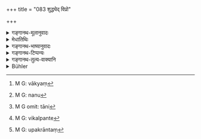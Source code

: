 +++
title = "083 शुद्ध्येद् विप्रो"

+++

<details><summary>गङ्गानथ-मूलानुवादः</summary>

The Brāhmaṇa becomes pure in the days, the Kṣatriya in twelve days, the Vaiśya in fifteen days and the Śūdra in a month.—(82).
</details>

<details><summary>मेधातिथिः</summary>

क्षत्रियादीनां प्रागुक्तवृत्ताद्यपेक्षस् त्र्यहचतुरहादिकल्पव्यावृत्त्यर्थम् इदम् । ब्राह्मणे दशाहस् त्व् अनूद्यत एव । 

- <u>अत्र त्व्</u> इदं वाच्यम्-[^१८७] केन क्षत्रियादीनां द्वादशाहेन नियतकालाप्राप्तिर् येन कल्पान्तरव्यावृत्त्यर्थतावगम्यते । 


[^१८७]:
     M G: vākyaṃ

- <u>इयम्</u> एव ह्य् एषाम् इयत्कालस्य प्रापकम् । सत्य् अस्मिंस् तत्र दशाहो ऽयम् आशौचकालस् तदुपलक्षणार्थो विज्ञायते । 

- <u>न</u>[^१८८]<u> च</u> सत्य् अप्य् अस्मिंस् तस्योपलक्षणार्थता । सत्य् अपि चातुर्वर्ण्याधिकारे यस्यैव दशाह उक्तस् तस्यैवेतरे कल्पा इति । स्मृत्यन्तरे च ब्राह्मणविवक्षयैवोक्तम्- "एकाहाद् ब्राह्मणस्य स्यात् स्वाध्यायः" इत्यादि । तेषां तु स्मृत्यन्तरे यानि कल्पान्तराण्य् आम्नातानि तानि[^१८९] विकल्प्यन्ते[^१९०] । एकादशे आशौचकालः कश्चिद् विवरणकार आह-  "शुद्ध्येद् विप्रो दशाहेन" इति । अत्राहर्ग्रहणं विवक्षितम्, तेन दशम्यां रात्रौ नास्त्य् आशौचम् । ततः पूर्वेद्युर् निमन्त्रणादि युक्तम् । अग्निं चाधास्यतः पौर्वाह्णिकजागरणादिनाशौच उपक्रान्तो[^१९१] भविष्यति । 


[^१९१]:
     M G: upakrāntaṃ


[^१९०]:
     M G: vikalpante


[^१८९]:
     M G omit: tāni


[^१८८]:
     M G: nanu

- <u>तद् अयुक्तम्</u> । अहर्विवक्षायाम् आद्यास्व् अपि रात्रिषु न स्याद् आशौचम् । अथ "दशाहं शावम्" (म्ध् ५.५९) इति एतस्मात् तत्र भविष्यति । अत्राविवक्षायां किं प्रमाणम् । तस्माद् अहःशब्दो ऽयम् अहोरात्रवचन इति प्रदर्शितम् । तथा च पूर्वश्लोके "अहः कृत्स्नम्" (म्ध् ५.८१) इति रात्रिनिवृत्त्यर्थं कृत्स्नग्रहणम् ॥ ५.८२ ॥
</details>

<details><summary>गङ्गानथ-भाष्यानुवादः</summary>

The alternative rales—limiting the period of impurity to ‘three days’, ‘four days’ &c.,—have been laid down above, in consideration of the character and learning of the persons concerned; and the present verse is added with a view to preclude those alternatives from the *Kṣatriya* and other castes. The mention of ‘ten days’ in regard to the *Brāhmaṇa* however is a mere reiteration.

In this connection the following question is likely to arise—“What is the text that restricts the period of impurity for the *Kṣatriya* to
*twelve days* (or of the *Vaiśya* to fifteen days, and so forth)
compulsorily, on the strength whereof the present verse is taken as precluding the other alternatives from them?”

This present text itself serves to indicate the time mentioned as applying to those castes. And in the face of this text, the other periods of ‘ten’ days and so forth, wherever mentioned, are understood to be merely indicative of the period specified for each caste. As a matter of fact, however, even in the presence of the present verse, the mention of ‘ten days’ need not be taken to be indicative (as just stated). For even though the section as a whole may pertain to all four castes, yet the alternatives mentioned can pertain only to that caste for whom the period of ‘ten days’ has been laid down. In another Smṛti-text it is with special reference to the *Brāhmaṇa* that it has been asserted that—‘the *Brāhmaṇa* may resume Vedic study after one day’; and it is to this that all the other alternatives mentioned in other Smṛti texts have to be taken as optional. In any case, on the eleventh day there is no impurity at all.

The author of the *Vivaraṇa* says that in the present verse special significance is meant to be attached to the use of the term ‘day’ (and it is the *day* that is meant, as distinguished from the *night*); so that there is no impurity on the tenth *night*; and hence it is only right and proper that invitations to the *śrāddha* on the eleventh day should be issued on the previous day. When a person is going to set up the Fire, the impurity shall be wiped off by the vigil kept daring the previous night.

This however is not right. If the term ‘day’ meant the *day* only, then on the other days also there would be no imparity daring the *nights*. It might be argued that those intervening *nights* would (all within the period of impurity by virtue of the general rule that ‘impurity due to death *lasts for ten days*’ (5.59). But what is the authority for denying a similar significant to the term ‘day’ in this context also?

Is is for these reasons that we have explained that throughout this context the word ‘day’ stands for the *day and night*. It is for this reason that in the preceding verse, where the day only is meant, we have the epithet ‘*whole*’, ‘*kṛtsnam*’ added to it.—(82).
</details>

<details><summary>गङ्गानथ-टिप्पन्यः</summary>

(Verse 83 of others.)

This verse is quoted in *Smṛtitattva* (II, p. 245) as laying down the period of impurity for each several caste;—in *Gadādharapaddhati* (Kāla, p.288);—in *Kṛtyasārasamuccaya* (p. 64);—in *Nityācārapradīpa* (p. 115);—in *Dānakriyākaumudī* (p. 21);—in *Śuddhikaumudī* (p. 6), which says that the meaning is that on the death of a *Sapiṇḍa* who is over six years and two months of age,—for the survivor who is ignorant of the Veda and has not set up the fires, but has passed through all the sacramental rites, the impurity in the case of the Brāhmaṇa lasts for ten days;—it adds that if death occurs before sunrise, then the preceding day is to be counted among the ten,—if the survivor is an Agnihotri or Vedic scholar, it is over in a single day;—and in
*Hāralatā* (pp. 4 and 9).
</details>

<details><summary>गङ्गानथ-तुल्य-वाक्यानि</summary>

*Gautama* (14.2-5).—‘The impurity of the Kṣatriya lasts for eleven days;
of a Vaiśya, twelve days, or according to some, half-a-month; and that of a Śūdra, a whole month,’

*Vaśiṣṭha* (4.26-29).—‘A Brāhmaṇa is freed from impurity, after ten
days; a Kṣatriya, after fifteen days; a Vaiśya, after twenty days, a Śūdra, after a mouth.’

*Viṣṇu* (22.1-1).—‘The impurity of a Brāhmaṇa caused by the birth or
death of *Sapiṇḍas* lasts ten days; of a Kṣatriya, twelve days;—of a Vaiśya, fifteen days, of a Śūdra, a month.’

*Yājñavalkya* (3.22-23).—‘The impurity lasts for twelve days for the
Kṣatriya, fifteen days for the Vaiśya, thirty days for the Śūdra; but only half the time, if the person affected is one who remains firm in law.’

*Aṅgiras* (Aparārka, p. 911).—‘On the death of a Brāhmaṇa after tonsure,
his relations are purified in three days; on that of a Kṣatriya, in six days; on that of a Vaiśya, in nine days; on that of a Śūdra less than three years old, in five days; on that of one three years old, in twelve days; on that of a Śūdra more than six years old, in a month.’

*Ṛṣyaśṛṅga* (Aparārka, p. 912).—‘In eases where the impurity of the
Brāhmaṇa lasts three days, that of the Śūdra lasts twelve days; and that of the Kṣatriya and the Vaiśya, for six and nine days respectively.’
</details>

<details><summary>Bühler</summary>

083	A Brahmana shall be pure after ten days, a Kshatriya after twelve, a Vaisya after fifteen, and a Sudra is purified after a month.
</details>
